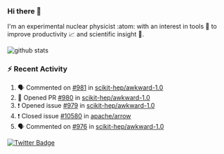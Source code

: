 ### Hi there 👋 

I'm an experimental nuclear physicist :atom: with an interest in tools :wrench: to improve productivity :chart_with_upwards_trend: and scientific insight :telescope:.

![github stats](https://github-readme-stats.vercel.app/api?username=agoose77&show_icons=true&hide_rank=true&hide_title=true&bg_color=30,e76445,904e95&text_color=efe3ec&icon_color=efe3ec)
<!--
**agoose77/agoose77** is a ✨ _special_ ✨ repository because its `README.md` (this file) appears on your GitHub profile.

Here are some ideas to get you started:

- 🔭 I’m currently working on ...
- 🌱 I’m currently learning ...
- 👯 I’m looking to collaborate on ...
- 🤔 I’m looking for help with ...
- 💬 Ask me about ...
- 📫 How to reach me: ...
- 😄 Pronouns: ...
- ⚡ Fun fact: ...
-->

### :zap: Recent Activity
<!--START_SECTION:activity-->
1. 🗣 Commented on [#981](https://github.com/scikit-hep/awkward-1.0/issues/981) in [scikit-hep/awkward-1.0](https://github.com/scikit-hep/awkward-1.0)
2. 💪 Opened PR [#980](https://github.com/scikit-hep/awkward-1.0/pull/980) in [scikit-hep/awkward-1.0](https://github.com/scikit-hep/awkward-1.0)
3. ❗️ Opened issue [#979](https://github.com/scikit-hep/awkward-1.0/issues/979) in [scikit-hep/awkward-1.0](https://github.com/scikit-hep/awkward-1.0)
4. ❗️ Closed issue [#10580](https://github.com/apache/arrow/issues/10580) in [apache/arrow](https://github.com/apache/arrow)
5. 🗣 Commented on [#976](https://github.com/scikit-hep/awkward-1.0/issues/976) in [scikit-hep/awkward-1.0](https://github.com/scikit-hep/awkward-1.0)
<!--END_SECTION:activity-->


[![Twitter Badge](https://img.shields.io/twitter/follow/agoose77?style=flat-square&logo=Twitter&logoColor=white&color=cornflowerblue)](https://twitter.com/agoose77)
